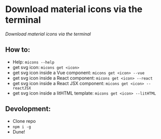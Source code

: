 # Download material icons via the terminal
*Download material icons via the terminal*

## How to:
- Help: `micons --help`
- get svg icon: `micons get <icon>`
- get svg icon inside a Vue component: `micons get <icon> --vue`
- get svg icon inside a React component: `micons get <icon> --react`
- get svg icon inside a React JSX component: `micons get <icon> --reactJSX`
- get svg icon inside a litHTML template: `micons get <icon> --litHTML`

## Devolopment:
- Clone repo
- `npm i -g`
- Dune!